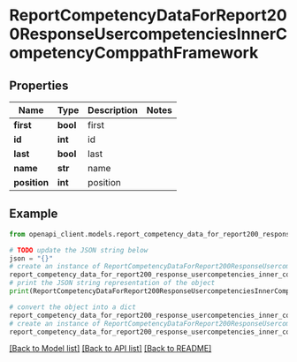# ReportCompetencyDataForReport200ResponseUsercompetenciesInnerCompetencyComppathFramework


## Properties

Name | Type | Description | Notes
------------ | ------------- | ------------- | -------------
**first** | **bool** | first | 
**id** | **int** | id | 
**last** | **bool** | last | 
**name** | **str** | name | 
**position** | **int** | position | 

## Example

```python
from openapi_client.models.report_competency_data_for_report200_response_usercompetencies_inner_competency_comppath_framework import ReportCompetencyDataForReport200ResponseUsercompetenciesInnerCompetencyComppathFramework

# TODO update the JSON string below
json = "{}"
# create an instance of ReportCompetencyDataForReport200ResponseUsercompetenciesInnerCompetencyComppathFramework from a JSON string
report_competency_data_for_report200_response_usercompetencies_inner_competency_comppath_framework_instance = ReportCompetencyDataForReport200ResponseUsercompetenciesInnerCompetencyComppathFramework.from_json(json)
# print the JSON string representation of the object
print(ReportCompetencyDataForReport200ResponseUsercompetenciesInnerCompetencyComppathFramework.to_json())

# convert the object into a dict
report_competency_data_for_report200_response_usercompetencies_inner_competency_comppath_framework_dict = report_competency_data_for_report200_response_usercompetencies_inner_competency_comppath_framework_instance.to_dict()
# create an instance of ReportCompetencyDataForReport200ResponseUsercompetenciesInnerCompetencyComppathFramework from a dict
report_competency_data_for_report200_response_usercompetencies_inner_competency_comppath_framework_from_dict = ReportCompetencyDataForReport200ResponseUsercompetenciesInnerCompetencyComppathFramework.from_dict(report_competency_data_for_report200_response_usercompetencies_inner_competency_comppath_framework_dict)
```
[[Back to Model list]](../README.md#documentation-for-models) [[Back to API list]](../README.md#documentation-for-api-endpoints) [[Back to README]](../README.md)


